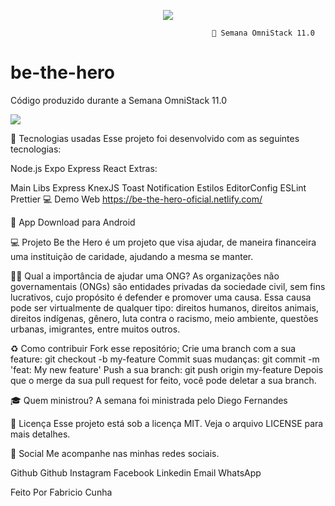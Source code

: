 <p align="center">
  <img src="https://github.com/Rocketseat/semana-omnistack-11/raw/master/.github/bethehero.svg?sanitize=true">
</p>
  
                                                 🚀 Semana OmniStack 11.0
# be-the-hero
Código produzido durante a Semana OmniStack 11.0

![](https://github.com/Rocketseat/semana-omnistack-11/raw/master/.github/bethehero.png)

🚀 Tecnologias usadas
Esse projeto foi desenvolvido com as seguintes tecnologias:

Node.js
Expo
Express
React
Extras:

Main Libs
Express
KnexJS
Toast Notification
Estilos
EditorConfig
ESLint
Prettier
💻 Demo Web
https://be-the-hero-oficial.netlify.com/

📱 App
Download para Android

💻 Projeto
Be the Hero é um projeto que visa ajudar, de maneira financeira uma instituição de caridade, ajudando a mesma se manter.

🦸‍♂️ Qual a importância de ajudar uma ONG?
As organizações não governamentais (ONGs) são entidades privadas da sociedade civil, sem fins lucrativos, cujo propósito é defender e promover uma causa. Essa causa pode ser virtualmente de qualquer tipo: direitos humanos, direitos animais, direitos indígenas, gênero, luta contra o racismo, meio ambiente, questões urbanas, imigrantes, entre muitos outros.

♻️ Como contribuir
Fork esse repositório;
Crie uma branch com a sua feature: git checkout -b my-feature
Commit suas mudanças: git commit -m 'feat: My new feature'
Push a sua branch: git push origin my-feature
Depois que o merge da sua pull request for feito, você pode deletar a sua branch.

🎓 Quem ministrou?
A semana foi ministrada pelo Diego Fernandes

📝 Licença
Esse projeto está sob a licença MIT. Veja o arquivo LICENSE para mais detalhes.

📱 Social
Me acompanhe nas minhas redes sociais.

Github Github Instagram Facebook Linkedin Email WhatsApp

Feito Por Fabricio Cunha
